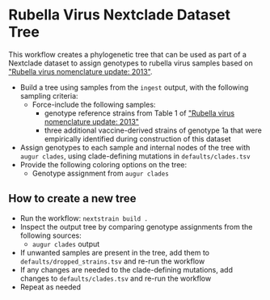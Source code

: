# Rubella Virus Nextclade Dataset Tree

This workflow creates a phylogenetic tree that can be used as part of
a Nextclade dataset to assign genotypes to rubella virus samples based
on ["Rubella virus nomenclature update: 2013"][].

* Build a tree using samples from the `ingest` output, with the following
  sampling criteria:
  * Force-include the following samples:
    * genotype reference strains from Table 1 of ["Rubella virus
      nomenclature update: 2013"][]
    * three additional vaccine-derived strains of genotype 1a that
      were empirically identified during construction of this dataset
* Assign genotypes to each sample and internal nodes of the tree with
  `augur clades`, using clade-defining mutations in `defaults/clades.tsv`
* Provide the following coloring options on the tree:
  * Genotype assignment from `augur clades`

## How to create a new tree

* Run the workflow: `nextstrain build .`
* Inspect the output tree by comparing genotype assignments from the following sources:
  * `augur clades` output
* If unwanted samples are present in the tree, add them to
  `defaults/dropped_strains.tsv` and re-run the workflow
* If any changes are needed to the clade-defining mutations, add
  changes to `defaults/clades.tsv` and re-run the workflow
* Repeat as needed

["Rubella virus nomenclature update: 2013"]: https://www.who.int/publications/i/item/WER8832
